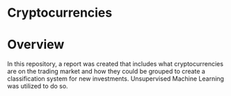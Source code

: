 # Cryptocurrencies

# Overview
In this repository, a report was created that includes what cryptocurrencies are on the trading market and how they could be grouped to create a classification system for new investments. Unsupervised Machine Learning was utilized to do so.
